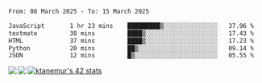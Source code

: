 <!--START_SECTION:waka-->

```txt
From: 08 March 2025 - To: 15 March 2025

JavaScript       1 hr 23 mins    █████████▒░░░░░░░░░░░░░░░   37.96 %
textmate         38 mins         ████▒░░░░░░░░░░░░░░░░░░░░   17.43 %
HTML             37 mins         ████▒░░░░░░░░░░░░░░░░░░░░   17.23 %
Python           20 mins         ██▒░░░░░░░░░░░░░░░░░░░░░░   09.14 %
JSON             12 mins         █▒░░░░░░░░░░░░░░░░░░░░░░░   05.55 %
```

<!--END_SECTION:waka-->
<a href="https://github.com/anuraghazra/github-readme-stats">
  <img align="left" src="https://github-readme-stats.vercel.app/api?username=Tanesan&count_private=true&show_icons=true" />
<img align="left" src="https://github-readme-stats.vercel.app/api/top-langs/?username=Tanesan" />
</a>

[![ktanemur's 42 stats](https://badge42.vercel.app/api/v2/cl1wslf6s002109l771rng2w8/stats?cursusId=21&coalitionId=62)](https://github.com/JaeSeoKim/badge42)
